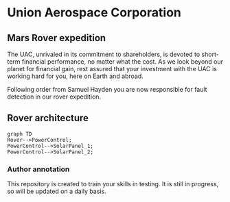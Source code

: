 # Union Aerospace Corporation
## Mars Rover expedition

The UAC, unrivaled in its commitment to shareholders,
is devoted to short-term financial performance, no matter what the cost.
As we look beyond our planet for financial gain, rest assured that your investment with
the UAC is working hard for you, here on Earth and abroad.

Following order from Samuel Hayden you are now responsible for fault detection in our
rover expedition.

## Rover architecture

```mermaid
graph TD
Rover-->PowerControl;
PowerControl-->SolarPanel_1;
PowerControl-->SolarPanel_2;
```

### Author annotation

This repository is created to train your skills in testing. It is still in progress,
so will be updated on a daily basis.